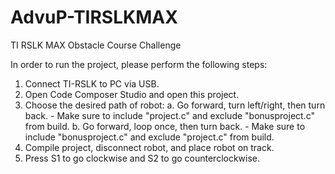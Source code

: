 # AdvuP-TIRSLKMAX
TI RSLK MAX Obstacle Course Challenge

In order to run the project, please perform the following steps:

1. Connect TI-RSLK to PC via USB.
2. Open Code Composer Studio and open this project.
3. Choose the desired path of robot:
	a. Go forward, turn left/right, then turn back.
		- Make sure to include "project.c" and exclude
		  "bonusproject.c" from build.
	b. Go forward, loop once, then turn back.
		- Make sure to include "bonusproject.c" and 
		  exclude "project.c" from build.
4. Compile project, disconnect robot, and place robot on track.
5. Press S1 to go clockwise and S2 to go counterclockwise.
